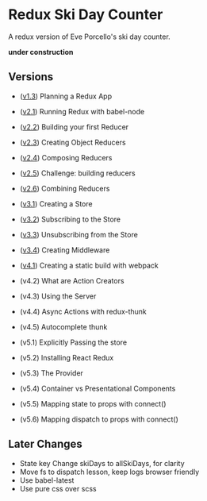 Redux Ski Day Counter
=======================
A redux version of Eve Porcello's ski day counter.

__**under construction**__

Versions
----------

* ([v1.3](https://github.com/MoonTahoe/ski-day-counter-redux/tree/v1.3)) Planning a Redux App
* ([v2.1](https://github.com/MoonTahoe/ski-day-counter-redux/tree/v2.1)) Running Redux with babel-node
* ([v2.2](https://github.com/MoonTahoe/ski-day-counter-redux/tree/v2.2)) Building your first Reducer
* ([v2.3](https://github.com/MoonTahoe/ski-day-counter-redux/tree/v2.3)) Creating Object Reducers
* ([v2.4](https://github.com/MoonTahoe/ski-day-counter-redux/tree/v2.4)) Composing Reducers
* ([v2.5](https://github.com/MoonTahoe/ski-day-counter-redux/tree/v2.5)) Challenge: building reducers
* ([v2.6](https://github.com/MoonTahoe/ski-day-counter-redux/tree/v2.6)) Combining Reducers
* ([v3.1](https://github.com/MoonTahoe/ski-day-counter-redux/tree/v3.1)) Creating a Store
* ([v3.2](https://github.com/MoonTahoe/ski-day-counter-redux/tree/v3.2)) Subscribing to the Store
* ([v3.3](https://github.com/MoonTahoe/ski-day-counter-redux/tree/v3.3)) Unsubscribing from the Store
* ([v3.4](https://github.com/MoonTahoe/ski-day-counter-redux/tree/v3.4)) Creating Middleware
* ([v4.1](https://github.com/MoonTahoe/ski-day-counter-redux/tree/v4.1)) Creating a static build with webpack
* (v4.2) What are Action Creators
* (v4.3) Using the Server
* (v4.4) Async Actions with redux-thunk
* (v4.5) Autocomplete thunk

* (v5.1) Explicitly Passing the store
* (v5.2) Installing React Redux
* (v5.3) The Provider
* (v5.4) Container vs Presentational Components
* (v5.5) Mapping state to props with connect()
* (v5.6) Mapping dispatch to props with connect()

Later Changes
------------

* State key Change skiDays to allSkiDays, for clarity
* Move fs to dispatch lesson, keep logs browser friendly
* Use babel-latest
* Use pure css over scss
